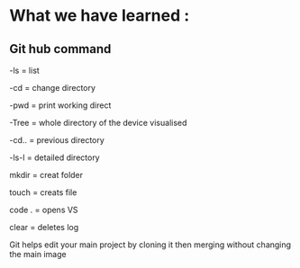 # What we have learned :

## Git hub command

-ls = list

-cd = change directory 

-pwd = print working direct 

-Tree = whole directory of the device visualised 

-cd.. = previous directory

-ls-l = detailed directory

mkdir = creat folder 

touch = creats file

code . = opens VS

clear = deletes log


Git helps edit your main project by cloning it then merging without changing the main image

